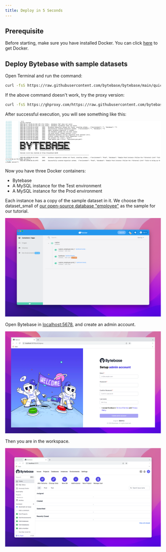 ```yaml
---
title: Deploy in 5 Seconds
---
```


## Prerequisite

Before starting, make sure you have installed Docker. You can click [here](https://www.docker.com/get-started/) to get Docker.  

## Deploy Bytebase with sample datasets

Open Terminal and run the command:  

```bash
curl -fsS https://raw.githubusercontent.com/bytebase/bytebase/main/quickstart/getting-started.docker-compose.yml | docker-compose -f - up  
```

If the above command doesn't work, try the proxy version:  

```bash
curl -fsS https://ghproxy.com/https://raw.githubusercontent.com/bytebase/bytebase/main/quickstart/getting-started.docker-compose.yml | docker-compose -f - up
```

After successful execution, you will see something like this:  

![_](/static/docs-assets/bytebase-installed.png)  

Now you have three Docker containers:  

- Bytebase
- A MySQL instance for the Test environment
- A MySQL instance for the Prod environment  

Each instance has a copy of the sample dataset in it. We choose the dataset_small of [our open-source database "employee"](https://github.com/bytebase/employee-sample-database-mysql) as the sample for our tutorial.  

![_](/static/docs-assets/bytebase-docker.png)  

Open Bytebase in [localhost:5678](http://localhost:5678/), and create an admin account.  

![_](/static/docs-assets/create-account.png)  

Then you are in the workspace.  

![_](/static/docs-assets/workspace.png)  

